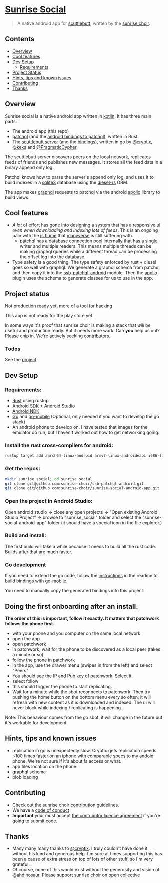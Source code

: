 # [Sunrise Social](https://sunrise.social/)

> A native android app for [scuttlebutt](https://scuttlebutt.nz/), written by the [sunrise choir](https://github.com/sunrise-choir/).

## Contents

- [Overview](#overview)
- [Cool features](#cool-features)
- [Dev Setup](#dev-setup)
  - [Requirements](#requirements)
- [Project Status](#project-status)
- [Hints, tips and known issues](#hints,-tips-and-known-issues)
- [Contributing](#contributing)
- [Thanks](#thanks)

## Overview

Sunrise social is a native android app written in [kotlin](https://kotlinlang.org/). It has three main parts:
- The android app (this repo)
- [patchql](https://github.com/sunrise-choir/ssb-patchql) (and the [android bindings to patchql](https://github.com/sunrise-choir/ssb-patchql-android)), written in Rust.
- The [scuttlebutt server](https://github.com/cryptoscope/ssb/) (and the [bindings]()), written in go by [@cryptix](https://github.com/cryptix), [@keks](https://github.com/keks) and [@PragmaticCypher](https://github.com/PragmaticCypher).

The scuttlebutt server discovers peers on the local network, replicates feeds of friends and publishes new messages. It stores all the feed data in a binary append only log.

Patchql knows how to parse the server's append only log, and uses it to build indexes in a [sqlite3](https://www.sqlite.org/index.html) database using the [diesel-rs](http://diesel.rs/) ORM.

The app makes [graphql](https://graphql.org/) requests to patchql via the android [apollo](https://github.com/apollographql/apollo-android) library to build views.

## Cool features

- _A lot_ of effort has gone into designing a system that has a responsive ui _even when downloading and indexing lots of feeds_. This is an ongoing pain with the [js flume](https://github.com/flumedb/flumedb) that [manyverse](https://www.manyver.se/) is still suffering with.
  - patchql has a database connection pool internally that has a single writer and multiple readers. This means multiple threads can be making graphql queries while a different thread can be processing the offset log into the database.
- Type safety is a good thing. The type safety enforced by rust + diesel goes so well with graphql. We generate a graphql schema from patchql and then copy it into the [ssb-patchql-android](https://github.com/sunrise-choir/ssb-patchql-android) module. Then the [apollo](https://github.com/apollographql/apollo-android) plugin uses the schema to generate classes for us to use in the app. 

## Project status 

Not production ready yet, more of a tool for hacking

This app is not ready for the play store yet. 

In some ways it's proof that sunrise choir is making a stack that _will_ be useful and production ready. But it needs more work!  Can **you** help us out? Please chip in. We're actively seeking [contributors](#Contributing). 

### Todos

See the [project]()

## Dev Setup

### Requirements:

- [Rust](https://rustup.rs/) using rustup
- [Android SDK + Android Studio](http://www.androiddocs.com/sdk/installing/index.html)
- [Android NDK](https://developer.android.com/studio/projects/install-ndk)
- [Go](https://golang.org/doc/install) and [go-mobile](https://github.com/golang/go/wiki/Mobile) (Optional, only needed if you want to develop the go stack)
- An android phone to develop on. I have tested that images for the emulator do run, but I haven't worked out how to get networking going.

### Install the rust cross-compilers for android:

```sh
rustup target add aarch64-linux-android armv7-linux-androideabi i686-linux-android x86_64-linux-android
```

### Get the repos:

```sh
mkdir sunrise_social; cd sunrise_social
git clone git@github.com:sunrise-choir/ssb-patchql-android.git
git clone git@github.com:sunrise-choir/sunrise-social-android-app.git 
```

### Open the project in Android Studio:

Open android studio -> close any open projects -> "Open existing Android Studio Project" -> browse to "sunrise_social" folder and select the "sunrise-social-android-app" folder (it should have a special icon in the file explorer.)

### Build and install:

The first build will take a while because it needs to build all the rust code. Builds after that are much faster.


### Go development

If you need to extend the go code, follow the [instructions]() in the readme to build bindings with [go-mobile](https://github.com/golang/go/wiki/Mobile).

You need to manually copy the generated bindings into this project. 

## Doing the first onboarding after an install.

**The order of this is important, follow it exactly. It matters that patchwork follows the phone first.**

- with your phone and you computer on the same local network
- open the app
- open patchwork
- in patchwork, wait for the phone to be discovered as a local peer (takes a minute or so)
- follow the phone in patchwork
- in the app, use the drawer menu (swipes in from the left) and select "Peers"
- You should see the IP and Pub key of patchwork. Select it.
- select follow
- this should trigger the phone to start replicating. 
- Wait for a minute while the sbot reconnects to patchwork. Then try pushing the home button on the bottom menu every so often, it will refresh with new content as it is downloaded and indexed. The ui will never block while indexing / replicating is happening.

Note: This behaviour comes from the go sbot, it will change in the future but it's workable for development.


## Hints, tips and known issues

- replication in go is unexpectedly slow. Cryptix gets replication speeds ~100 times faster on an iphone with comparable specs to my andoid phone. We're not sure if it's about fs access or what.
- app files location on the phone
- graphql schema
- blob loading 

## Contributing

- Check out the sunrise choir [contribution](https://github.com/sunrise-choir/meta/blob/master/CONTRIBUTING.md) guidelines.
- We have a [code of conduct](https://github.com/sunrise-choir/meta/blob/master/CODE_OF_CONDUCT.md)
- **Important** your must accept [the contributor licence agreement](https://github.com/sunrise-choir/meta/blob/master/processes/cla.md) if you're going to submit code.

## Thanks

- Many many many thanks to [@cryptix](https://github.com/cryptix). I truly couldn't have done it without his kind and generous help. I'm sure at times supporting this has been a cause of extra stress on top of lots of other stuff, so I'm very grateful.
- Of course, none of this would exist without the generosity and vision of [@ahdinosaur](https://github.com/ahdinosaur/). Please support [sunrise choir on open collective](https://opencollective.com/sunrise-choir)
